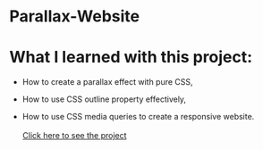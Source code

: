 # Parallax-Website

# What I learned with this project:
- How to create a parallax effect with pure CSS,

- How to use CSS outline property effectively,

- How to use CSS media queries to create a responsive website.
<br><br>
[Click here to see the project](https://kamilenver.github.io/Parallax-Website/) <br>
